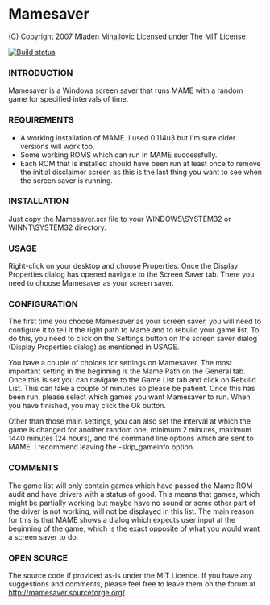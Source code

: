 # Mamesaver

(C) Copyright 2007 Mladen Mihajlovic
Licensed under The MIT License

[![Build status](https://ci.appveyor.com/api/projects/status/2b8n7te1bq8rf1pp?svg=true)](https://ci.appveyor.com/project/mmihajlovic/mamesaver)

### INTRODUCTION

Mamesaver is a Windows screen saver that runs MAME with a random game for specified intervals of time.

### REQUIREMENTS

* A working installation of MAME. I used 0.114u3 but I'm sure older versions will work too.
* Some working ROMS which can run in MAME successfully.
* Each ROM that is installed should have been run at least once to remove the initial disclaimer screen as this is the last thing you want to see when the screen saver is running.

### INSTALLATION

Just copy the Mamesaver.scr file to your WINDOWS\SYSTEM32 or WINNT\SYSTEM32 directory.

### USAGE

Right-click on your desktop and choose Properties. Once the Display Properties dialog has opened navigate to the Screen Saver tab. There you need to choose Mamesaver as your screen saver.

### CONFIGURATION

The first time you choose Mamesaver as your screen saver, you will need to configure it to tell it the right path to Mame and to rebuild your game list. To do this, you need to click on the Settings button on the screen saver dialog (Display Properties dialog) as mentioned in USAGE.

You have a couple of choices for settings on Mamesaver. The most important setting in the beginning is the Mame Path on the General tab. Once this is set you can navigate to the Game List tab and click on Rebuild List. This can take a couple of minutes so please be patient. Once this has been run, please select which games you want Mamesaver to run. When you have finished, you may click the Ok button.

Other than those main settings, you can also set the interval at which the game is changed for another random one, minimum 2 minutes, maximum 1440 minutes (24 hours), and the command line options which are sent to MAME. I recommend leaving the -skip_gameinfo option.

### COMMENTS

The game list will only contain games which have passed the Mame ROM audit and have drivers with a status of good. This means that games, which might be partially working but maybe have no sound or some other part of the driver is not working, will not be displayed in this list. The main reason for this is that MAME shows a dialog which expects user input at the beginning of the game, which is the exact opposite of what you would want a screen saver to do.

### OPEN SOURCE
The source code if provided as-is under the MIT Licence. If you have any suggestions and comments, please feel free to leave them on the forum at http://mamesaver.sourceforge.org/.

